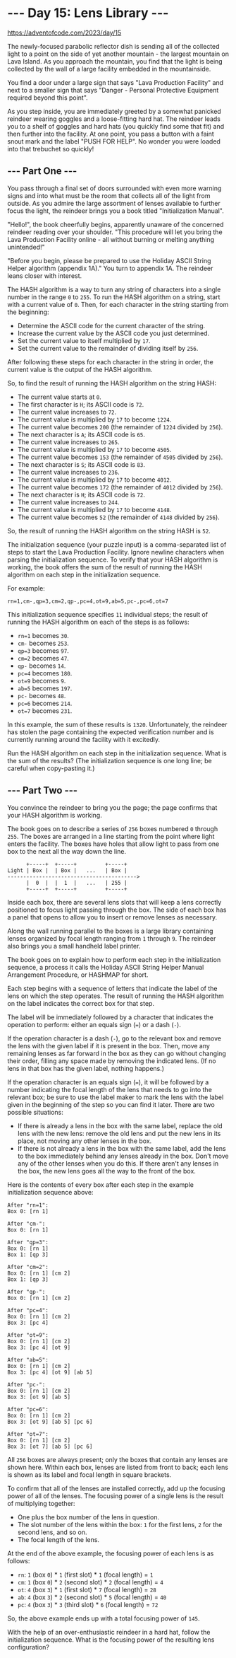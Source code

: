 # --- Day 15: Lens Library ---
https://adventofcode.com/2023/day/15

The newly-focused parabolic reflector dish is sending all of the collected light to a point on the side of yet another mountain - the largest mountain on Lava Island. As you approach the mountain, you find that the light is being collected by the wall of a large facility embedded in the mountainside.

You find a door under a large sign that says "Lava Production Facility" and next to a smaller sign that says "Danger - Personal Protective Equipment required beyond this point".

As you step inside, you are immediately greeted by a somewhat panicked reindeer wearing goggles and a loose-fitting hard hat. The reindeer leads you to a shelf of goggles and hard hats (you quickly find some that fit) and then further into the facility. At one point, you pass a button with a faint snout mark and the label "PUSH FOR HELP". No wonder you were loaded into that trebuchet so quickly!

## --- Part One ---
You pass through a final set of doors surrounded with even more warning signs and into what must be the room that collects all of the light from outside. As you admire the large assortment of lenses available to further focus the light, the reindeer brings you a book titled "Initialization Manual".

"Hello!", the book cheerfully begins, apparently unaware of the concerned reindeer reading over your shoulder. "This procedure will let you bring the Lava Production Facility online - all without burning or melting anything unintended!"

"Before you begin, please be prepared to use the Holiday ASCII String Helper algorithm (appendix 1A)." You turn to appendix 1A. The reindeer leans closer with interest.

The HASH algorithm is a way to turn any string of characters into a single number in the range `0` to `255`. To run the HASH algorithm on a string, start with a current value of `0`. Then, for each character in the string starting from the beginning:

* Determine the ASCII code for the current character of the string.
* Increase the current value by the ASCII code you just determined.
* Set the current value to itself multiplied by `17`.
* Set the current value to the remainder of dividing itself by `256`.

After following these steps for each character in the string in order, the current value is the output of the HASH algorithm.

So, to find the result of running the HASH algorithm on the string HASH:

* The current value starts at `0`.
* The first character is `H`; its ASCII code is `72`.
* The current value increases to `72`.
* The current value is multiplied by `17` to become `1224`.
* The current value becomes `200` (the remainder of `1224` divided by `256`).
* The next character is `A`; its ASCII code is `65`.
* The current value increases to `265`.
* The current value is multiplied by `17` to become `4505`.
* The current value becomes `153` (the remainder of `4505` divided by `256`).
* The next character is `S`; its ASCII code is `83`.
* The current value increases to `236`.
* The current value is multiplied by `17` to become `4012`.
* The current value becomes `172` (the remainder of `4012` divided by `256`).
* The next character is `H`; its ASCII code is `72`.
* The current value increases to `244`.
* The current value is multiplied by `17` to become `4148`.
* The current value becomes `52` (the remainder of `4148` divided by `256`).

So, the result of running the HASH algorithm on the string HASH is `52`.

The initialization sequence (your puzzle input) is a comma-separated list of steps to start the Lava Production Facility. Ignore newline characters when parsing the initialization sequence. To verify that your HASH algorithm is working, the book offers the sum of the result of running the HASH algorithm on each step in the initialization sequence.

For example:

```
rn=1,cm-,qp=3,cm=2,qp-,pc=4,ot=9,ab=5,pc-,pc=6,ot=7
```

This initialization sequence specifies `11` individual steps; the result of running the HASH algorithm on each of the steps is as follows:

* `rn=1` becomes `30`.
* `cm-` becomes `253`.
* `qp=3` becomes `97`.
* `cm=2` becomes `47`.
* `qp-` becomes `14`.
* `pc=4` becomes `180`.
* `ot=9` becomes `9`.
* `ab=5` becomes `197`.
* `pc-` becomes `48`.
* `pc=6` becomes `214`.
* `ot=7` becomes `231`.

In this example, the sum of these results is `1320`. Unfortunately, the reindeer has stolen the page containing the expected verification number and is currently running around the facility with it excitedly.

Run the HASH algorithm on each step in the initialization sequence. What is the sum of the results? (The initialization sequence is one long line; be careful when copy-pasting it.)

## --- Part Two ---
You convince the reindeer to bring you the page; the page confirms that your HASH algorithm is working.

The book goes on to describe a series of `256` boxes numbered `0` through `255`. The boxes are arranged in a line starting from the point where light enters the facility. The boxes have holes that allow light to pass from one box to the next all the way down the line.

```
      +-----+  +-----+         +-----+
Light | Box |  | Box |   ...   | Box |
----------------------------------------->
      |  0  |  |  1  |   ...   | 255 |
      +-----+  +-----+         +-----+
```

Inside each box, there are several lens slots that will keep a lens correctly positioned to focus light passing through the box. The side of each box has a panel that opens to allow you to insert or remove lenses as necessary.

Along the wall running parallel to the boxes is a large library containing lenses organized by focal length ranging from `1` through `9`. The reindeer also brings you a small handheld label printer.

The book goes on to explain how to perform each step in the initialization sequence, a process it calls the Holiday ASCII String Helper Manual Arrangement Procedure, or HASHMAP for short.

Each step begins with a sequence of letters that indicate the label of the lens on which the step operates. The result of running the HASH algorithm on the label indicates the correct box for that step.

The label will be immediately followed by a character that indicates the operation to perform: either an equals sign (`=`) or a dash (`-`).

If the operation character is a dash (`-`), go to the relevant box and remove the lens with the given label if it is present in the box. Then, move any remaining lenses as far forward in the box as they can go without changing their order, filling any space made by removing the indicated lens. (If no lens in that box has the given label, nothing happens.)

If the operation character is an equals sign (`=`), it will be followed by a number indicating the focal length of the lens that needs to go into the relevant box; be sure to use the label maker to mark the lens with the label given in the beginning of the step so you can find it later. There are two possible situations:

* If there is already a lens in the box with the same label, replace the old lens with the new lens: remove the old lens and put the new lens in its place, not moving any other lenses in the box.
* If there is not already a lens in the box with the same label, add the lens to the box immediately behind any lenses already in the box. Don't move any of the other lenses when you do this. If there aren't any lenses in the box, the new lens goes all the way to the front of the box.

Here is the contents of every box after each step in the example initialization sequence above:

```
After "rn=1":
Box 0: [rn 1]

After "cm-":
Box 0: [rn 1]

After "qp=3":
Box 0: [rn 1]
Box 1: [qp 3]

After "cm=2":
Box 0: [rn 1] [cm 2]
Box 1: [qp 3]

After "qp-":
Box 0: [rn 1] [cm 2]

After "pc=4":
Box 0: [rn 1] [cm 2]
Box 3: [pc 4]

After "ot=9":
Box 0: [rn 1] [cm 2]
Box 3: [pc 4] [ot 9]

After "ab=5":
Box 0: [rn 1] [cm 2]
Box 3: [pc 4] [ot 9] [ab 5]

After "pc-":
Box 0: [rn 1] [cm 2]
Box 3: [ot 9] [ab 5]

After "pc=6":
Box 0: [rn 1] [cm 2]
Box 3: [ot 9] [ab 5] [pc 6]

After "ot=7":
Box 0: [rn 1] [cm 2]
Box 3: [ot 7] [ab 5] [pc 6]
```

All `256` boxes are always present; only the boxes that contain any lenses are shown here. Within each box, lenses are listed from front to back; each lens is shown as its label and focal length in square brackets.

To confirm that all of the lenses are installed correctly, add up the focusing power of all of the lenses. The focusing power of a single lens is the result of multiplying together:

* One plus the box number of the lens in question.
* The slot number of the lens within the box: `1` for the first lens, `2` for the second lens, and so on.
* The focal length of the lens.

At the end of the above example, the focusing power of each lens is as follows:

* `rn`: `1` (box `0`) * `1` (first slot) * `1` (focal length) = `1`
* `cm`: `1` (box `0`) * `2` (second slot) * `2` (focal length) = `4`
* `ot`: `4` (box `3`) * `1` (first slot) * `7` (focal length) = `28`
* `ab`: `4` (box `3`) * `2` (second slot) * `5` (focal length) = `40`
* `pc`: `4` (box `3`) * `3` (third slot) * `6` (focal length) = `72`

So, the above example ends up with a total focusing power of `145`.

With the help of an over-enthusiastic reindeer in a hard hat, follow the initialization sequence. What is the focusing power of the resulting lens configuration?
